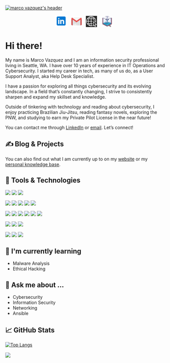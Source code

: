 [![marco vazquez's header](./images/)](https://marcorvazquez.com)

<p align="center">
<a href="https://www.linkedin.com/in/marcorvazquez/" target="_blank" rel="noopener noreferrer"><img height="38" src="./images/linkedin.png"></a>&nbsp;&nbsp;
<a href="mailto:marcorvazquezs@gmail.com" target="_blank" rel="noopener noreferrer"><img height="35" src="./images/gmail.png"></a>&nbsp;&nbsp;
<a href="https://marcorvazquez.com/" target="_blank" rel="noopener noreferrer"><img height="35" src="./images/webs.png"></a>&nbsp;&nbsp;
<a href="https://kb.marcorvazquez.com/" target="_blank" rel="noopener noreferrer"><img height="35" src="./images/kb.png"></a>&nbsp;&nbsp;
</p>

# Hi there! 
<p align="left">My name is Marco Vazquez and I am an information security professional living in Seattle, WA. I have over 10 years of experience in IT Operations and Cybersecurity. I started my career in tech, as many of us do, as a User Support Analyst, aka Help Desk Specialist. 

I have a passion for exploring all things cybersecurity and its evolving landscape. In a field that’s constantly changing, I strive to consistently sharpen and expand my skillset and knowledge.  

Outside of tinkering with technology and reading about cybersecurity, I enjoy practicing Brazilian Jiu-Jitsu, reading fantasy novels, exploring the PNW, and studying to earn my Private Pilot License in the near future!

You can contact me through <a href="https://www.linkedin.com/in/marcorvazquez/">LinkedIn</a> or <a href="mailto:marcorvazquezs@gmail.com">email</a>. Let’s connect!

✍️ Blog & Projects
---
You can also find out what I am currently up to on my <a href="https://marcorvazquez.com">website</a> or my <a href="https://kb.marcorvazquez.com">personal knowledge base</a>.
  
  
🧰 Tools & Technologies
---

![](https://img.shields.io/badge/OS-Linux-informational?style=flat&logo=linux&logoColor=white&color=2bbc8a)
![](https://img.shields.io/badge/OS-Kali-informational?style=flat&logo=kalilinux&logoColor=white&color=2bbc8a)
![](https://img.shields.io/badge/OS-Windows-informational?style=flat&logo=windows&logoColor=white&color=2bbc8a)

![](https://img.shields.io/badge/Editor-VSCode-informational?style=flat&logo=visual-studio-code&logoColor=white&color=2bbc8a)
![](https://img.shields.io/badge/VCS-Git-informational?style=flat&logo=git&logoColor=white&color=2bbc8a)
![](https://img.shields.io/badge/Code-Python-informational?style=flat&logo=python&logoColor=white&color=2bbc8a)
![](https://img.shields.io/badge/Shell-Bash-informational?style=flat&logo=gnu-bash&logoColor=white&color=2bbc8a)
![](https://img.shields.io/badge/Shell-PowerShell-informational?style=flat&logo=powershell&logoColor=white&color=2bbc8a)

![](https://img.shields.io/badge/Tools-GitHub-informational?style=flat&logo=github&logoColor=white&color=2bbc8a)
![](https://img.shields.io/badge/Tools-GitKraken-informational?style=flat&logo=gitkraken&logoColor=white&color=2bbc8a)
![](https://img.shields.io/badge/Tools-JIRA-informational?style=flat&logo=jira&logoColor=white&color=2bbc8a)
![](https://img.shields.io/badge/Tools-Ansible-informational?style=flat&logo=ansible&logoColor=white&color=2bbc8a)
![](https://img.shields.io/badge/Tools-Terraform-informational?style=flat&logo=terraform&logoColor=white&color=2bbc8a)
![](https://img.shields.io/badge/Tools-Docker-informational?style=flat&logo=docker&logoColor=white&color=2bbc8a)

![](https://img.shields.io/badge/Cloud-AWS-informational?style=flat&logo=amazon-aws&logoColor=white&color=2bbc8a)
![](https://img.shields.io/badge/Cloud-DigitalOcean-informational?style=flat&logo=digitalocean&logoColor=white&color=2bbc8a)
![](https://img.shields.io/badge/Cloud-Vultr-informational?style=flat&logo=vultr&logoColor=white&color=2bbc8a)

![](https://img.shields.io/badge/Network-Cisco-informational?style=flat&logo=cisco&logoColor=white&color=2bbc8a)
![](https://img.shields.io/badge/Network-WireGuard-informational?style=flat&logo=wireguard&logoColor=white&color=2bbc8a)
![](https://img.shields.io/badge/Network-pfSense-informational?style=flat&logo=pfsense&logoColor=white&color=2bbc8a)


🌱 I'm currently learning 
---
  * Malware Analysis
  * Ethical Hacking

💬 Ask me about ...
---
  * Cybersecurity 
  * Information Security 
  * Networking 
  * Ansible 
 
📈 GitHub Stats
---
[![Top Langs](https://github-readme-stats.vercel.app/api/top-langs/?username=marcorvazquezs&layout=compact&theme=chartreuse-dark&card_width=800)](https://github.com/marcorvazquezs/marcorvazquezs)
  
<a href="https://github.com/marcorvazquezs/github-readme-stats">
  <img align="center" src="https://github-readme-stats.vercel.app/api?username=marcorvazquezs&show_icons=true&theme=chartreuse-dark" />
</a>
